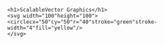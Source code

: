 <!DOCTYPEhtml>
<html>
  <body>
    
    <h1>ScalableVector Graphics</h1>
    <svg width="100"height="100">
    <circlecx="50"cy="50"r="40"stroke="green"stroke-width="4"fill="yellow"/>
    </svg>
  </body>
</html>

